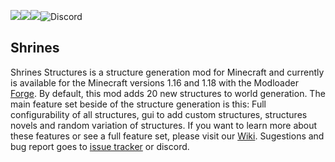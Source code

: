 [![](https://cf.way2muchnoise.eu/title/418915.svg)](https://www.curseforge.com/minecraft/mc-mods/shrines-structures)[![](https://cf.way2muchnoise.eu/full_418915_downloads.svg)](https://www.curseforge.com/minecraft/mc-mods/shrines-structures)[![](https://cf.way2muchnoise.eu/versions/418915.svg)](https://www.curseforge.com/minecraft/mc-mods/shrines-structures)![Discord](https://img.shields.io/discord/777129358769782814?label=discord)

## Shrines
Shrines Structures is a structure generation mod for Minecraft and currently is available for the Minecraft versions 1.16 and 1.18 with the Modloader [Forge](https://files.minecraftforge.net/net/minecraftforge/forge/). By default, this mod adds 20 new structures to world generation. The main feature set beside of the structure generation is this: Full configurability of all structures, gui to add custom structures, structures novels and random variation of structures. If you want to learn more about these features or see a full feature set, please visit our [Wiki](https://github.com/Silverminer007/MinecraftModsUpdateChecker/blob/master/wiki/SelectLanguage.md). Sugestions and bug report goes to [issue tracker](https://github.com/Silverminer007/Shrines/issues) or discord. 
